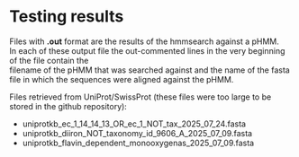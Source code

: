 # Testing results
Files with **.out** format are the results of the hmmsearch against a pHMM.<br>
In each of these output file the out-commented lines in the very beginning of the file contain the<br>
filename of the pHMM that was searched against and the name of the fasta file in which the sequences were aligned against the pHMM.

Files retrieved from UniProt/SwissProt (these files were too large to be stored in the github repository):
* uniprotkb_ec_1_14_14_13_OR_ec_1_NOT_tax_2025_07_24.fasta
* uniprotkb_diiron_NOT_taxonomy_id_9606_A_2025_07_09.fasta
* uniprotkb_flavin_dependent_monooxygenas_2025_07_09.fasta